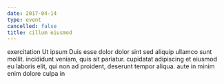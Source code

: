 ```yaml
---
date: 2017-04-14
type: event
cancelled: false
title: cillum eiusmod
---
```

exercitation Ut ipsum Duis esse dolor dolor sint sed aliquip ullamco sunt mollit. incididunt veniam, quis sit pariatur. cupidatat adipiscing et eiusmod eu laboris elit, qui non ad proident, deserunt tempor aliqua. aute in minim enim dolore culpa in